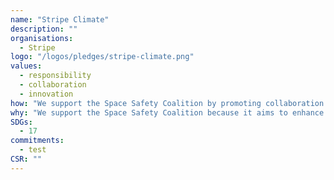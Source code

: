 ```yaml
---
name: "Stripe Climate"
description: ""
organisations: 
  - Stripe
logo: "/logos/pledges/stripe-climate.png"
values: 
  - responsibility
  - collaboration
  - innovation
how: "We support the Space Safety Coalition by promoting collaboration among space agencies, sharing best practices for safety protocols, and advocating for comprehensive regulations that protect both space assets and the environment. Through workshops, research initiatives, and outreach programs, we aim to enhance awareness of space safety challenges and solutions within the global space community."
why: "We support the Space Safety Coalition because it aims to enhance the safety and sustainability of space operations. By fostering collaboration among various stakeholders, including governments, industry, and academia, the coalition seeks to address the growing challenges in space traffic management, debris mitigation, and overall space environment preservation. This initiative not only safeguards current space assets but also ensures a secure and accessible space environment for future generations."
SDGs:
  - 17
commitments:
  - test
CSR: ""
---
```

